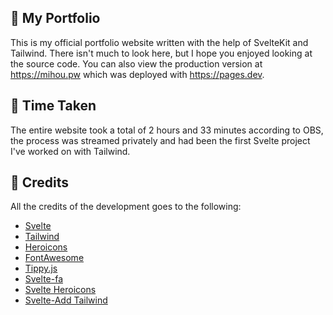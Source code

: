 ## 🌃 My Portfolio
This is my official portfolio website written with the help of SvelteKit and Tailwind. There isn't much to look here, but I hope you enjoyed looking at the source code. You can also view the production version at https://mihou.pw which was deployed with https://pages.dev.

## 🍮 Time Taken
The entire website took a total of 2 hours and 33 minutes according to OBS, the process was streamed privately and had been the first Svelte project I've worked on with Tailwind.

## 🔮 Credits
All the credits of the development goes to the following:
- [Svelte](https://svelte.dev)
- [Tailwind](https://tailwindcss.com)
- [Heroicons](https://heroicons.com)
- [FontAwesome](https://fontawesome.com)
- [Tippy.js](https://atomiks.github.io/tippyjs/)
- [Svelte-fa](https://cweili.github.io/svelte-fa/)
- [Svelte Heroicons](https://github.com/JustinVoitel/svelte-hero-icons)
- [Svelte-Add Tailwind](https://github.com/svelte-add/tailwindcss)
